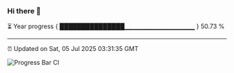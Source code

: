 ### Hi there 👋

⏳ Year progress { ███████████████▁▁▁▁▁▁▁▁▁▁▁▁▁▁▁ } 50.73 %

---

⏰ Updated on Sat, 05 Jul 2025 03:31:35 GMT

![Progress Bar CI](https://github.com/IshwaranRudhara/GIT-ACTION/workflows/Progress%20Bar%20CI/badge.svg)
